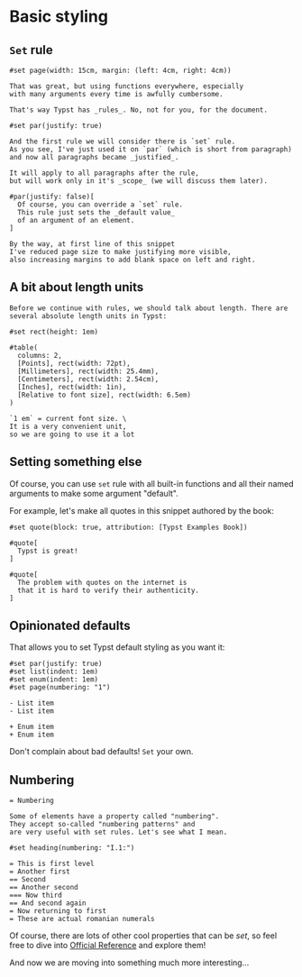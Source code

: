 # Basic styling
## `Set` rule
```typ
#set page(width: 15cm, margin: (left: 4cm, right: 4cm))

That was great, but using functions everywhere, especially
with many arguments every time is awfully cumbersome.

That's way Typst has _rules_. No, not for you, for the document.

#set par(justify: true)

And the first rule we will consider there is `set` rule.
As you see, I've just used it on `par` (which is short from paragraph)
and now all paragraphs became _justified_.

It will apply to all paragraphs after the rule,
but will work only in it's _scope_ (we will discuss them later).

#par(justify: false)[
  Of course, you can override a `set` rule.
  This rule just sets the _default value_
  of an argument of an element.
]

By the way, at first line of this snippet
I've reduced page size to make justifying more visible,
also increasing margins to add blank space on left and right.
```

## A bit about length units
```typ
Before we continue with rules, we should talk about length. There are several absolute length units in Typst:

#set rect(height: 1em)

#table(
  columns: 2,
  [Points], rect(width: 72pt),
  [Millimeters], rect(width: 25.4mm),
  [Centimeters], rect(width: 2.54cm),
  [Inches], rect(width: 1in),
  [Relative to font size], rect(width: 6.5em)
)

`1 em` = current font size. \
It is a very convenient unit,
so we are going to use it a lot
```

## Setting something else

Of course, you can use `set` rule with all built-in functions
and all their named arguments to make some argument "default".

For example, let's make all quotes in this snippet authored by the book:

```typ
#set quote(block: true, attribution: [Typst Examples Book])

#quote[
  Typst is great!
]

#quote[
  The problem with quotes on the internet is
  that it is hard to verify their authenticity.
]
```

## Opinionated defaults

That allows you to set Typst default styling as you want it:

```typ
#set par(justify: true)
#set list(indent: 1em)
#set enum(indent: 1em)
#set page(numbering: "1")

- List item
- List item

+ Enum item
+ Enum item
```

Don't complain about bad defaults! `Set` your own.

## Numbering

```typ
= Numbering

Some of elements have a property called "numbering".
They accept so-called "numbering patterns" and
are very useful with set rules. Let's see what I mean.

#set heading(numbering: "I.1:")

= This is first level
= Another first
== Second
== Another second
=== Now third
== And second again
= Now returning to first
= These are actual romanian numerals
```

Of course, there are lots of other cool properties
that can be _set_, so feel free to dive into [Official Reference](https://typst.app/docs/reference/)
and explore them!

And now we are moving into something much more interesting…
